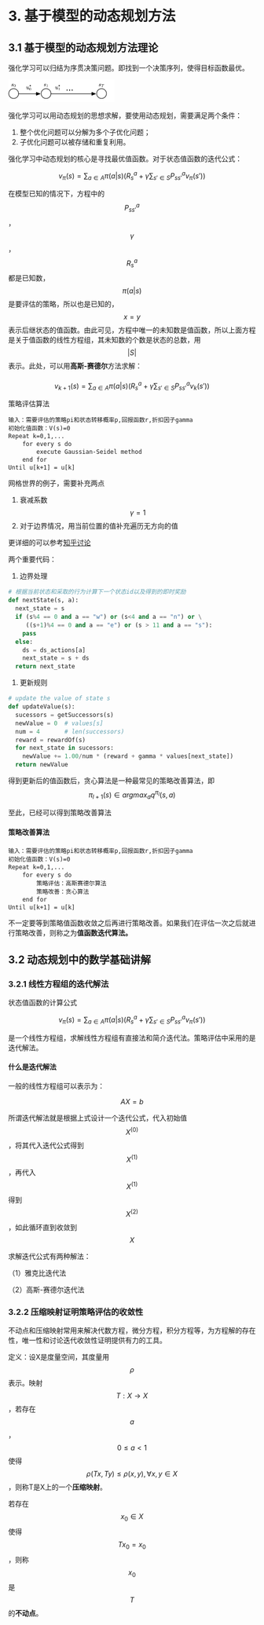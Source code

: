 # 3. 基于模型的动态规划方法

## 3.1 基于模型的动态规划方法理论

强化学习可以归结为序贯决策问题。即找到一个决策序列，使得目标函数最优。

![](/assets/srqcqhxx_3_1.png)

强化学习可以用动态规划的思想求解，要使用动态规划，需要满足两个条件：

1. 整个优化问题可以分解为多个子优化问题；
2. 子优化问题可以被存储和重复利用。

强化学习中动态规划的核心是寻找最优值函数。对于状态值函数的迭代公式：


$$
v_{\pi}(s)=\sum_{a\in A}\pi(a|s)(R_s^a+\gamma \sum_{s' \in S}P_{ss'}^a v_\pi (s'))
$$


在模型已知的情况下，方程中的$$P_{ss'}^a$$，$$\gamma$$，$$R_s^a$$都是已知数，$$\pi(a|s)$$是要评估的策略，所以也是已知的，$$x = y$$表示后继状态的值函数。由此可见，方程中唯一的未知数是值函数，所以上面方程是关于值函数的线性方程组，其未知数的个数是状态的总数，用$$|S|$$表示。此处，可以用**高斯-赛德尔**方法求解：

#### 


$$
v_{k+1}(s) = \sum_{a \in A}\pi(a|s)(R_s^a+\gamma\sum_{s'\in S}P^a_{ss'}v_k(s'))
$$


策略评估算法

```
输入：需要评估的策略pi和状态转移概率p,回报函数r,折扣因子gamma
初始化值函数：V(s)=0
Repeat k=0,1,...
    for every s do
        execute Gaussian-Seidel method
    end for
Until u[k+1] = u[k]
```

网格世界的例子，需要补充两点

1. 衰减系数$$\gamma = 1$$
2. 对于边界情况，用当前位置的值补充遍历无方向的值

更详细的可以参考[知乎讨论](https://zhuanlan.zhihu.com/p/28084990)

两个重要代码：

1. 边界处理

```py
# 根据当前状态和采取的行为计算下一个状态id以及得到的即时奖励
def nextState(s, a):
  next_state = s
  if (s%4 == 0 and a == "w") or (s<4 and a == "n") or \
     ((s+1)%4 == 0 and a == "e") or (s > 11 and a == "s"):
    pass
  else:
    ds = ds_actions[a]
    next_state = s + ds
  return next_state
```

1. 更新规则

```py
# update the value of state s
def updateValue(s):
  sucessors = getSuccessors(s)
  newValue = 0  # values[s]
  num = 4       # len(successors)
  reward = rewardOf(s)
  for next_state in sucessors:
    newValue += 1.00/num * (reward + gamma * values[next_state])
  return newValue
```

得到更新后的值函数后，贪心算法是一种最常见的策略改善算法，即$$\pi_{l+1}(s) \in argmax_a q^{\pi_l}(s,a)$$

至此，已经可以得到策略改善算法

#### 策略改善算法

```
输入：需要评估的策略pi和状态转移概率p,回报函数r,折扣因子gamma
初始化值函数：V(s)=0
Repeat k=0,1,...
    for every s do
        策略评估：高斯赛德尔算法
        策略改善：贪心算法
    end for
Until u[k+1] = u[k]
```

不一定要等到策略值函数收敛之后再进行策略改善。如果我们在评估一次之后就进行策略改善，则称之为**值函数迭代算法。**

## 3.2 动态规划中的数学基础讲解

### 3.2.1 线性方程组的迭代解法

状态值函数的计算公式


$$
v_{\pi}(s)=\sum_{a\in A}\pi(a|s)(R_s^a+\gamma \sum_{s' \in S}P_{ss'}^a v_\pi (s'))
$$


是一个线性方程组，求解线性方程组有直接法和简介迭代法。策略评估中采用的是迭代解法。

#### 什么是迭代解法

一般的线性方程组可以表示为：


$$
AX=b
$$


所谓迭代解法就是根据上式设计一个迭代公式，代入初始值$$X^{(0)}$$，将其代入迭代公式得到$$X^{(1)}$$，再代入$$X^{(1)}$$得到$$X^{(2)}$$，如此循环直到收敛到$$X$$

求解迭代公式有两种解法：

（1）雅克比迭代法

（2）高斯-赛德尔迭代法

### 3.2.2 压缩映射证明策略评估的收敛性

不动点和压缩映射常用来解决代数方程，微分方程，积分方程等，为方程解的存在性，唯一性和讨论迭代收敛性证明提供有力的工具。

定义：设X是度量空间，其度量用$$\rho$$表示。映射$$T:X\rightarrow X$$，若存在$$a$$，$$0 \leq a < 1$$使得$$\rho(Tx, Ty) \leq \rho(x,y), \forall x,y \in X$$，则称T是X上的一个**压缩映射**。

若存在$$x_0 \in X$$使得$$Tx_0 = x_0$$，则称$$x_0$$是$$T$$的**不动点**。



